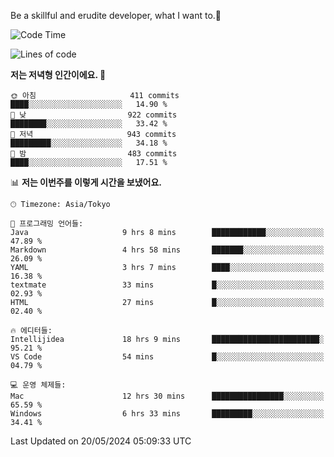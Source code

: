 Be a skillful and erudite developer, what I want to.👶

<!--START_SECTION:waka-->
![Code Time](http://img.shields.io/badge/Code%20Time-815%20hrs%2048%20mins-blue)

![Lines of code](https://img.shields.io/badge/%EC%A0%80%EB%8A%94%20%EC%97%AC%ED%83%9C%EA%B9%8C%EC%A7%80%20-2.1%20million%20%EC%A4%84%EC%9D%98%20%EC%BD%94%EB%93%9C%EB%A5%BC%20%EC%9E%91%EC%84%B1%ED%96%88%EC%96%B4%EC%9A%94.-blue)

**저는 저녁형 인간이에요. 🦉** 

```text
🌞 아침                     411 commits         ████░░░░░░░░░░░░░░░░░░░░░   14.90 % 
🌆 낮　                     922 commits         ████████░░░░░░░░░░░░░░░░░   33.42 % 
🌃 저녁                     943 commits         █████████░░░░░░░░░░░░░░░░   34.18 % 
🌙 밤　                     483 commits         ████░░░░░░░░░░░░░░░░░░░░░   17.51 % 
```


📊 **저는 이번주를 이렇게 시간을 보냈어요.** 

```text
🕑︎ Timezone: Asia/Tokyo

💬 프로그래밍 언어들: 
Java                     9 hrs 8 mins        ████████████░░░░░░░░░░░░░   47.89 % 
Markdown                 4 hrs 58 mins       ███████░░░░░░░░░░░░░░░░░░   26.09 % 
YAML                     3 hrs 7 mins        ████░░░░░░░░░░░░░░░░░░░░░   16.38 % 
textmate                 33 mins             █░░░░░░░░░░░░░░░░░░░░░░░░   02.93 % 
HTML                     27 mins             █░░░░░░░░░░░░░░░░░░░░░░░░   02.40 % 

🔥 에디터들: 
Intellijidea             18 hrs 9 mins       ████████████████████████░   95.21 % 
VS Code                  54 mins             █░░░░░░░░░░░░░░░░░░░░░░░░   04.79 % 

💻 운영 체제들: 
Mac                      12 hrs 30 mins      ████████████████░░░░░░░░░   65.59 % 
Windows                  6 hrs 33 mins       █████████░░░░░░░░░░░░░░░░   34.41 % 
```


 Last Updated on 20/05/2024 05:09:33 UTC
<!--END_SECTION:waka-->
